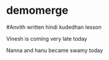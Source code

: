 # demomerge

#Anvith written hindi kudedhan lesson

Vinesh is coming very late today

Nanna and hanu became swamy today